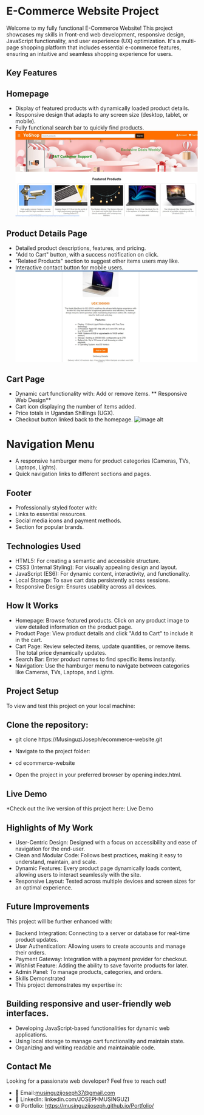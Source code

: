 # E-Commerce Website Project
Welcome to my fully functional E-Commerce Website! This project showcases my skills in front-end web development, responsive design, JavaScript functionality, and user experience (UX) optimization. It's a multi-page shopping platform that includes essential e-commerce features, ensuring an intuitive and seamless shopping experience for users.




## Key Features
## Homepage
* Display of featured products with dynamically loaded product details.
* Responsive design that adapts to any screen size (desktop, tablet, or mobile).
* Fully functional search bar to quickly find products.
  ![image alt](https://github.com/MusinguziJoseph/E-COMMERCE-PROJECT/blob/4a570e7069ed68be1dcb78292d4343ec25f2868c/Homepage.jpg)
## Product Details Page
* Detailed product descriptions, features, and pricing.
* "Add to Cart" button, with a success notification on click.
* "Related Products" section to suggest other items users may like.
* Interactive contact button for mobile users.
  ![image alt](https://github.com/MusinguziJoseph/E-COMMERCE-PROJECT/blob/6c2e3044e30246168ae947aee7503eb6d6cff315/product%20details.jpg)
## Cart Page
* Dynamic cart functionality with:
Add or remove items.
** Responsive Web Design**
 * Cart icon displaying the number of items added.
 * Price totals in Ugandan Shillings (UGX).
 * Checkout button linked back to the homepage.
   ![image alt]()
# Navigation Menu
 * A responsive hamburger menu for product categories (Cameras, TVs, Laptops, Lights).
 * Quick navigation links to different sections and pages.
## Footer
 * Professionally styled footer with:
 * Links to essential resources.
 * Social media icons and payment methods.
 * Section for popular brands.
## Technologies Used
 * HTML5: For creating a semantic and accessible structure.
 * CSS3 (Internal Styling): For visually appealing design and layout.
 * JavaScript (ES6): For dynamic content, interactivity, and functionality.
 * Local Storage: To save cart data persistently across sessions.
 * Responsive Design: Ensures usability across all devices.

## How It Works
 * Homepage: Browse featured products. Click on any product image to view detailed information on the product page.
 * Product Page: View product details and click "Add to Cart" to include it in the cart.
 * Cart Page: Review selected items, update quantities, or remove items. The total price dynamically updates.
 * Search Bar: Enter product names to find specific items instantly.
 * Navigation: Use the hamburger menu to navigate between categories like Cameras, TVs, Laptops, and Lights.
## Project Setup
To view and test this project on your local machine:

## Clone the repository:

* git clone https://MusinguziJoseph/ecommerce-website.git
* Navigate to the project folder:

* cd ecommerce-website
* Open the project in your preferred browser by opening index.html.
## Live Demo
*Check out the live version of this project here: Live Demo


## Highlights of My Work
 * User-Centric Design: Designed with a focus on accessibility and ease of navigation for the end-user.
 * Clean and Modular Code: Follows best practices, making it easy to understand, maintain, and scale.
 * Dynamic Features: Every product page dynamically loads content, allowing users to interact seamlessly with the site.
 * Responsive Layout: Tested across multiple devices and screen sizes for an optimal experience.
## Future Improvements
This project will be further enhanced with:

* Backend Integration: Connecting to a server or database for real-time product updates.
* User Authentication: Allowing users to create accounts and manage their orders.
* Payment Gateway: Integration with a payment provider for checkout.
* Wishlist Feature: Adding the ability to save favorite products for later.
* Admin Panel: To manage products, categories, and orders.
* Skills Demonstrated
* This project demonstrates my expertise in:

## Building responsive and user-friendly web interfaces.
 * Developing JavaScript-based functionalities for dynamic web applications.
 * Using local storage to manage cart functionality and maintain state.
 * Organizing and writing readable and maintainable code.
## Contact Me
Looking for a passionate web developer? Feel free to reach out!
 * 📧 Email:musinguzijoseph37@gmail.com 
 * 💼 LinkedIn: linkedin.com/JOSEPHMUSINGUZI
 * 🌐 Portfolio: https://musinguzijoseph.github.io/Portfolio/
